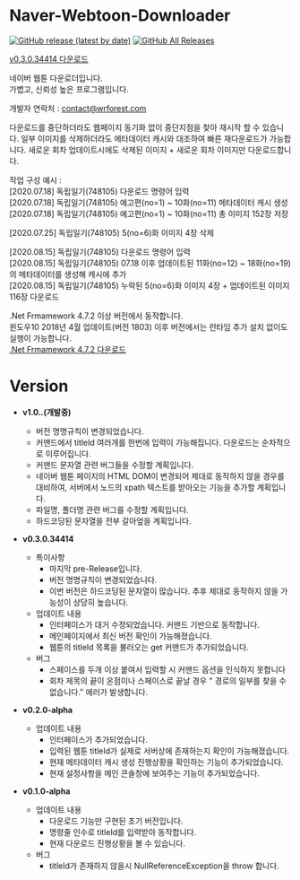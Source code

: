 # Naver-Webtoon-Downloader
[![GitHub release (latest by date)](https://img.shields.io/github/v/release/wr-rainforest/Naver-Webtoon-Downloader?label=latest&style=flat-square)](https://github.com/wr-rainforest/Naver-Webtoon-Downloader/releases/latest)
[![GitHub All Releases](https://img.shields.io/github/downloads/wr-rainforest/Naver-Webtoon-Downloader/total?label=Downloades&style=flat-square)](https://github.com/wr-rainforest/Naver-Webtoon-Downloader/releases)
     
[v0.3.0.34414 다운로드](https://github.com/wr-rainforest/Naver-Webtoon-Downloader/releases/download/v0.3.0.34414/Naver-Webtoon-Downloader.v0.3.0.34414.zip)
  
네이버 웹툰 다운로더입니다.   
가볍고, 신뢰성 높은 프로그램입니다.    
    
개발자 연락처 : contact@wrforest.com
         
다운로드를 중단하더라도 웹페이지 동기화 없이 중단지점을 찾아 재시작 할 수 있습니다. 일부 이미지를 삭제하더라도 메타데이터 캐시와 대조하여 빠른 재다운로드가 가능합니다. 새로운 회차 업데이트시에도 삭제된 이미지 + 새로운 회차 이미지만 다운로드합니다.

작업 구성 예시 :     
[2020.07.18] 독립일기(748105) 다운로드 명령어 입력   
[2020.07.18] 독립일기(748105) 예고편(no=1) ~ 10화(no=11) 메타데이터 캐시 생성    
[2020.07.18] 독립일기(748105) 예고편(no=1) ~ 10화(no=11) 총 이미지 152장 저장    
    
[2020.07.25] 독립일기(748105) 5(no=6)화 이미지 4장 삭제     
    
[2020.08.15] 독립일기(748105) 다운로드 명령어 입력    
[2020.08.15] 독립일기(748105) 07.18 이후 업데이트된 11화(no=12) ~ 18화(no=19) 의 메타데이터를 생성해 캐시에 추가         
[2020.08.15] 독립일기(748105) 누락된 5(no=6)화 이미지 4장 + 업데이트된 이미지 116장 다운로드
   


  
.Net Frmamework 4.7.2 이상 버전에서 동작합니다.    
윈도우10 2018년 4월 업데이트(버전 1803) 이후 버전에서는 런타임 추가 설치 없이도 실행이 가능합니다.   
[.Net Frmamework 4.7.2 다운로드](https://dotnet.microsoft.com/download/dotnet-framework/net472)


# Version 
- __v1.0.*.*(개발중)__
  - 버전 명명규칙이 변경되었습니다.
  - 커맨드에서 titleId 여러개를 한번에 입력이 가능해집니다. 다운로드는 순차적으로 이루어집니다.
  - 커맨드 문자열 관련 버그들을 수정할 계획입니다.
  - 네이버 웹툰 페이지의 HTML DOM이 변경되어 제대로 동작하지 않을 경우를 대비하여, 서버에서 노드의 xpath 텍스트를 받아오는 기능을 추가할 계획입니다.
  - 파일명, 폴더명 관련 버그를 수정할 계획입니다.
  - 하드코딩된 문자열을 전부 갈아엎을 계획입니다.



- __v0.3.0.34414__
  - 특이사항
    - 마지막 pre-Release입니다.
    - 버전 명명규칙이 변경되었습니다.
    - 이번 버전은 하드코딩된 문자열이 많습니다. 추후 제대로 동작하지 않을 가능성이 상당히 높습니다.
  - 업데이트 내용
    - 인터페이스가 대거 수정되었습니다. 커맨드 기반으로 동작합니다.
    - 메인페이지에서 최신 버전 확인이 가능해졌습니다.
    - 웹툰의 titleId 목록을 불러오는 get 커맨드가 추가되었습니다.
  - 버그
    - 스페이스를 두개 이상 붙여서 입력할 시 커맨드 옵션을 인식하지 못합니다
    - 회차 제목의 끝이 온점이나 스페이스로 끝날 경우 " 경로의 일부를 찾을 수 없습니다." 에러가 발생합니다.



- __v0.2.0-alpha__
  - 업데이트 내용
    - 인터페이스가 추가되었습니다.
    - 입력된 웹툰 titleId가 실제로 서버상에 존재하는지 확인이 가능해졌습니다.
    - 현재 메타데이터 캐시 생성 진행상황을 확인하는 기능이 추가되었습니다.
    - 현재 설정사항을 메인 콘솔창에 보여주는 기능이 추가되었습니다.   



- __v0.1.0-alpha__
  - 업데이트 내용
    - 다운로드 기능만 구현된 초기 버전입니다.   
    - 명령줄 인수로 titleId를 입력받아 동작합니다.
    - 현재 다운로드 진행상황을 볼 수 있습니다.
  - 버그
    - titleId가 존재하지 않을시 NullReferenceException을 throw 합니다.
